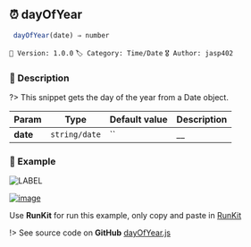 ## ⏰ dayOfYear 

```javascript
 dayOfYear(date) ⇒ number  
``` 


`📢 Version: 1.0.0`  `🏷️ Category: Time/Date` `🎖️ Author: jasp402` 

### 📝 Description 


?> This snippet gets the day of the year from a Date object. 


| Param | Type | Default value | Description |
| --- | --- | --- | --- |
| **date** | `string/date` | `` | __ | 



### 🧪 Example 


![LABEL](@example ':include :type=code')




[![image](https://user-images.githubusercontent.com/8978470/89190058-8603d500-d566-11ea-914f-284448e5a1b6.png)](https://npm.runkit.com/js-packtools) 
 
Use **RunKit** for run this example, only copy and paste in [RunKit](https://npm.runkit.com/js-packtools)


!> See source code on **GitHub** [dayOfYear.js](https://github.com/jasp402/js-packtools/blob/master/lib/dayOfYear.js) 

